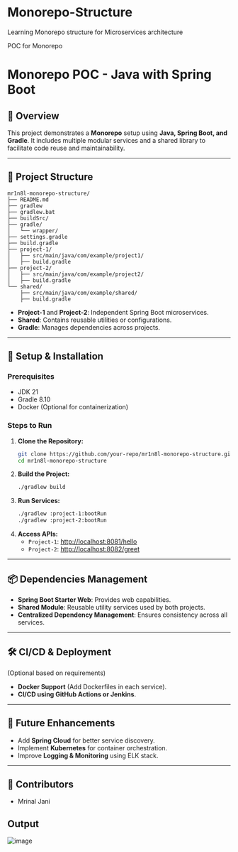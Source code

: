 # Monorepo-Structure
Learning Monorepo structure for Microservices architecture 

POC for Monorepo

# Monorepo POC - Java with Spring Boot

## 📌 Overview
This project demonstrates a **Monorepo** setup using **Java, Spring Boot, and Gradle**. It includes multiple modular services and a shared library to facilitate code reuse and maintainability.

---

## 📁 Project Structure

```
mr1n8l-monorepo-structure/
├── README.md
├── gradlew
├── gradlew.bat
├── buildSrc/
├── gradle/
│   └── wrapper/
├── settings.gradle
├── build.gradle
├── project-1/
│   ├── src/main/java/com/example/project1/
│   ├── build.gradle
├── project-2/
│   ├── src/main/java/com/example/project2/
│   ├── build.gradle
└── shared/
    ├── src/main/java/com/example/shared/
    ├── build.gradle
```


- **Project-1** and **Project-2**: Independent Spring Boot microservices.
- **Shared**: Contains reusable utilities or configurations.
- **Gradle**: Manages dependencies across projects.

---

## 🚀 Setup & Installation
### Prerequisites
- JDK 21
- Gradle 8.10
- Docker (Optional for containerization)

### Steps to Run
1. **Clone the Repository:**
   ```sh
   git clone https://github.com/your-repo/mr1n8l-monorepo-structure.git
   cd mr1n8l-monorepo-structure
   ```
2. **Build the Project:**
   ```sh
   ./gradlew build
   ```
3. **Run Services:**
   ```sh
   ./gradlew :project-1:bootRun
   ./gradlew :project-2:bootRun
   ```
4. **Access APIs:**
   - `Project-1`: [http://localhost:8081/hello](http://localhost:8081/hello)
   - `Project-2`: [http://localhost:8082/greet](http://localhost:8082/greet)

---

## 📦 Dependencies Management
- **Spring Boot Starter Web**: Provides web capabilities.
- **Shared Module**: Reusable utility services used by both projects.
- **Centralized Dependency Management**: Ensures consistency across all services.

---

## 🛠️ CI/CD & Deployment
(Optional based on requirements)
- **Docker Support** (Add Dockerfiles in each service).
- **CI/CD using GitHub Actions or Jenkins**.

---

## 📝 Future Enhancements
- Add **Spring Cloud** for better service discovery.
- Implement **Kubernetes** for container orchestration.
- Improve **Logging & Monitoring** using ELK stack.

---

## 👥 Contributors
- Mrinal Jani

  
## Output
![image](https://github.com/user-attachments/assets/45df8381-db87-46ac-801f-595e2fcb3642)
